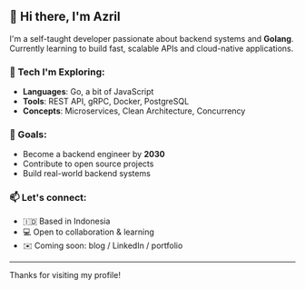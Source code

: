 ## 👋 Hi there, I'm Azril

I'm a self-taught developer passionate about backend systems and **Golang**.  
Currently learning to build fast, scalable APIs and cloud-native applications.

### 🔧 Tech I'm Exploring:
- **Languages**: Go, a bit of JavaScript
- **Tools**: REST API, gRPC, Docker, PostgreSQL
- **Concepts**: Microservices, Clean Architecture, Concurrency

### 🌱 Goals:
- Become a backend engineer by **2030**
- Contribute to open source projects
- Build real-world backend systems

### 📫 Let's connect:
- 🇮🇩 Based in Indonesia
- 💻 Open to collaboration & learning
- ✉️ Coming soon: blog / LinkedIn / portfolio

---

Thanks for visiting my profile!
